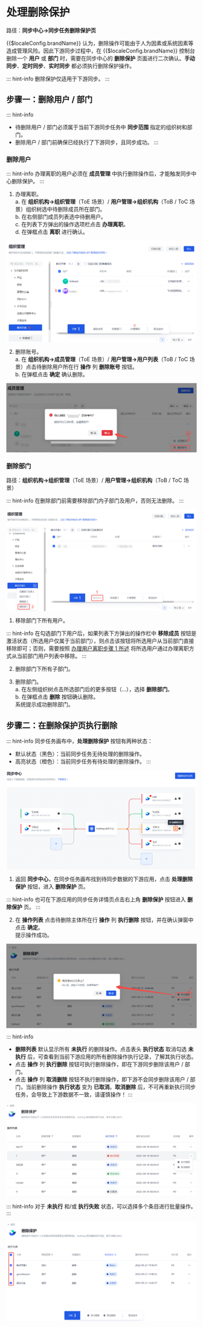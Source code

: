 # 处理删除保护

<LastUpdated/>

路径：**同步中心->同步任务删除保护页**

{{$localeConfig.brandName}} 认为，删除操作可能由于人为因素或系统因素等造成管理风险。因此下游同步过程中，在 {{$localeConfig.brandName}} 控制台删除一个 **用户** 或 **部门** 时，需要在同步中心的 **删除保护** 页面进行二次确认。**手动同步**、**定时同步**、**实时同步** 都必须执行删除保护操作。

::: hint-info
删除保护仅适用于下游同步。
:::

## 步骤一：删除用户 / 部门

::: hint-info
* 待删除用户 / 部门必须属于当前下游同步任务中 **同步范围** 指定的组织树和部门。
* 删除用户 / 部门前确保已经执行了下游同步，且同步成功。
:::

### 删除用户

::: hint-info
办理离职的用户必须在 **成员管理** 中执行删除操作后，才能触发同步中心删除保护。
:::

1. 办理离职。</br>a. 在 **组织机构->组织管理**（ToE 场景）/ **用户管理->组织机构**（ToB / ToC 场景）组织树选中待删除成员所在部门。</br>b. 在右侧部门成员列表选中待删用户。</br>c. 在列表下方弹出的操作选项栏点击 **办理离职**。</br>d. 在弹框点击 **离职** 进行确认。

<img src="./images/process-member-leave.png" style="display:block;margin: 0 auto;">

2. 删除账号。</br>a. 在 **组织机构->成员管理**（ToE 场景）/ **用户管理->用户列表**（ToB / ToC 场景）点击待删除用户所在行 **操作** 列 **删除账号** 按钮。</br>b. 在弹框点击 **确定** 确认删除。

<img src="./images/delete-account.png" style="display:block;margin: 0 auto;">

### 删除部门

路径：**组织机构->组织管理**（ToE 场景）/ **用户管理->组织机构**（ToB / ToC 场景）

::: hint-info
在删除部门前需要移除部门内子部门及用户，否则无法删除。
:::

<img src="./images/delete-department.png" style="display:block;margin: 0 auto;">

1. 移除部门下所有用户。

::: hint-info
在勾选部门下用户后，如果列表下方弹出的操作栏中 **移除成员** 按钮是激活状态（所选用户仅属于当前部门），则点击该按钮将所选用户从当前部门直接移除即可；否则，需要按照 [办理用户离职步骤 1 所述](#删除用户) 将所选用户通过办理离职方式从当前部门用户列表中移除。
:::

2. 删除部门下所有子部门。

3. 删除部门。</br>a. 在左侧组织树点击所选部门后的更多按钮（...），选择 **删除部门**。</br>b. 在弹框点击 **删除** 按钮确认删除。</br>系统提示成功删除部门。

## 步骤二：在删除保护页执行删除

::: hint-info
同步任务画布中，**处理删除保护** 按钮有两种状态：
* 默认状态（黑色）：当前同步任务无待处理的删除操作。
* 高亮状态（橙色）：当前同步任务有待处理的删除操作。
:::

<img src="./images/enter-process-delete-protection.png" style="display:block;margin: 0 auto;">

1. 返回 **同步中心**，在同步任务画布找到待同步数据的下游应用，点击 **处理删除保护** 按钮，进入 **删除保护** 页。

::: hint-info
也可在下游应用的同步任务详情页点击右上角 **删除保护** 按钮进入 **删除保护** 页。
:::

2. 在 **操作列表** 点击待删除主体所在行 **操作** 列 **执行删除** 按钮，并在确认弹窗中点击 **确定**。</br>提示操作成功。

<img src="./images/delete-protection-list.png" style="display:block;margin: 0 auto;">

::: hint-info
* **删除列表** 默认显示所有 **未执行** 的删除操作。点击表头 **执行状态** 取消勾选 **未执行** 后，可查看到当前下游应用的所有删除操作执行记录，了解其执行状态。
* 点击 **操作** 列 **执行删除** 按钮可执行删除操作，即在下游同步删除该用户 / 部门。
* 点击 **操作** 列 **取消删除** 按钮不执行删除操作，即下游不会同步删除该用户 / 部门，当前删除操作 **执行状态** 变为 **已取消**。**取消删除** 后，不可再重新执行同步任务，会导致上下游数据不一致，请谨慎操作！
:::

<img src="./images/execute-status.jpg" style="display:block;margin: 0 auto;">

::: hint-info
对于 **未执行** 和/或 **执行失败** 状态，可以选择多个条目进行批量操作。
:::

<img src="./images/batch-delete.png" style="display:block;margin: 0 auto;">

